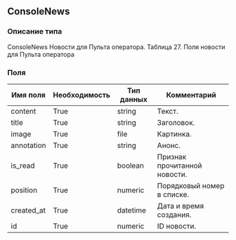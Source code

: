 
## ConsoleNews

### Описание типа
ConsoleNews
Новости для Пульта оператора.
Таблица 27. Поля новости для Пульта оператора



### Поля

| Имя поля | Необходимость | Тип данных | Комментарий |
|---|---|---|---|
|content|True|string|Текст.<br/>|
|title|True|string|Заголовок.<br/>|
|image|True|file|Картинка.<br/>|
|annotation|True|string|Анонс.<br/>|
|is_read|True|boolean|Признак прочитанной новости.<br/>|
|position|True|numeric|Порядковый номер в списке.<br/>|
|created_at|True|datetime|Дата и время создания.<br/>|
|id|True|numeric|ID новости.<br/>|

